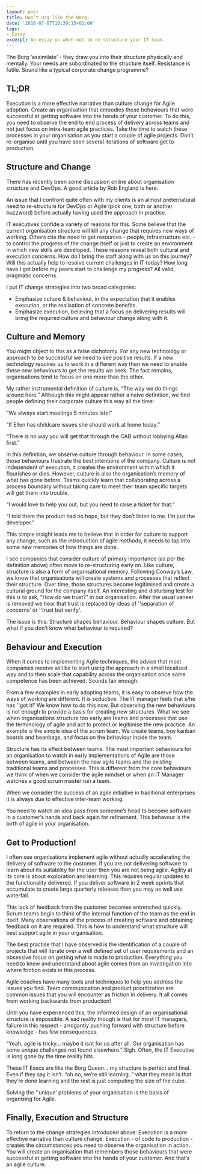 ```yaml
---
layout: post
title: Don’t Org like the Borg.
date: '2016-07-07T10:39:15+01:00'
tags:
- Essay
excerpt: An essay on when not to re-structure your IT team.
---
```

The Borg ‘assimilate’ - they draw you into their structure physically and mentally. Your needs are subordinated to the structure itself. Resistance is futile. Sound like a typical corporate change programme?

## TL;DR

Execution is a more effective narrative than culture change for Agile adoption. Create an organisation that embodies those behaviours that were successful at getting software into the hands of your customer.  To do this, you need to observe the end to end process of delivery across teams and not just focus on intra-team agile practices. Take the time to watch these processes in your organisation as you start a couple of agile projects. Don’t re-organise until you have seen several iterations of software get to production.

## Structure and Change

There has recently been some discussion online about organisation structure and DevOps. A good article by Rob England is here.

An issue that I confront quite often with my clients is an almost preternatural need to re-structure for DevOps or Agile (pick one, both or another buzzword) before actually having used the approach in practise.

IT executives confide a variety of reasons for this. Some believe that the current organisation structure will kill any change that requires new ways of working. Others cite the need to get resources - people, infrastructure etc. - to control the progress of the change itself or just to create an environment in which new skills are developed. These reasons reveal both cultural and execution concerns. How do I bring the staff along with us on this journey? Will this actually help to resolve current challenges in IT today? How long have I got before my peers start to challenge my progress? All valid, pragmatic concerns.

I put IT change strategies into two broad categories:

+ Emphasize culture & behaviour, in the expectation that it enables execution, or the realisation of concrete benefits.
+ Emphasize execution, believing that a focus on delivering results will bring the required culture and behaviour change along with it. 

## Culture and Memory

You might object to this as a false dichotomy. For any new technology or approach to be successful we need to see positive results. If a new technology requires us to work in a different way then we need to enable these new behaviours to get the results we seek. The fact remains, organisations tend to focus on one more than the other.

My rather instrumental definition of culture is, “The way we do things around here.” Although this might appear rather a naive definition, we find people defining their corporate culture this way all the time:

“We always start meetings 5 minutes late!”

“If Ellen has childcare issues she should work at home today.”

“There is no way you will get that through the CAB without lobbying Allan first.”

In this definition, we observe culture through behaviour. In some cases, those behaviours frustrate the best intentions of the company. Culture is not independent of execution, it creates the environment within which it flourishes or dies. However, culture is also the organisation’s memory of what has gone before.  Teams quickly learn that collaborating across a process boundary without taking care to meet their team specific targets will get them into trouble.

“I would love to help you out, but you need to raise a ticket for that.”

“I told them the product had no hope, but they don’t listen to me. I’m just the developer.”

This simple insight leads me to believe that in order for culture to support any change, such as the introduction of agile methods, it needs to tap into some new memories of how things are done.

I see companies that consider culture of primary importance (as per the definition above) often move to re-structuring early on. Like culture, structure is also a form of organisational memory.  Following Conway’s Law, we know that organisations will create systems and processes that reflect their structure. Over time, those structures become legitimised and create a cultural ground for the company itself. An interesting and disturbing test for this is to ask, “How do we trust?” in our organisation. After the usual veneer is removed we hear that trust is replaced by ideas of ''separation of concerns’ or ''trust but verify’.

The issue is this: Structure shapes behaviour. Behaviour shapes culture. But what if you don’t know what behaviour is required?

## Behaviour and Execution

When it comes to implementing Agile techniques, the advice that most companies receive will be to start using the approach in a small localised way and to then scale that capability across the organisation once some competence has been achieved.  Sounds fair enough.

From a few examples in early adopting teams, it is easy to observe how the ways of working are different. It is seductive. The IT manager feels that s/he has ''got it!’ We know how to do this now. But observing the new behaviours is not enough to provide a basis for creating new structures. What we see when organisations structure too early are teams and processes that use the terminology of agile and act to protect or legitimise the new practice. An example is the simple idea of the scrum team. We create teams, buy kanban boards and beanbags,  and focus on the behaviour inside the team.

Structure has its effect between teams. The most important behaviours for an organisation to watch in early implementations of Agile are those between teams, and between the new agile teams and the existing traditional teams and processes. This is different from the core behaviours we think of when we consider the agile mindset or when an IT Manager watches a good scrum master run a team.

When we consider the success of an agile initiative in traditional enterprises it is always due to effective inter-team working.

You need to watch an idea pass from someone’s head to become software in a customer’s hands and back again for refinement.  This behavour is the birth of agile in your organisation.

## Get to Production!

I often see organisations implement agile without actually accelerating the delivery of software to the customer. If you are not delivering software to learn about its suitability for the user then you are not being agile. Agility at its core is about exploration and learning. This requires regular updates to the functionality delivered. If you deliver software in 2 week sprints that accumulate to create large quarterly releases then you may as well use waterfall.

This lack of feedback from the customer becomes entrenched quickly. Scrum teams begin to think of the internal function of the team as the end in itself. Many observations of the process of creating software and obtaining feedback on it are required. This is how to understand what structure will best support agile in your organisation.

The best practise that I have observed is the identification of a couple of projects that will iterate over a well defined set of user requirements and an obsessive focus on getting what is made to production. Everything you need to know and understand about agile comes from an investigation into where friction exists in this process.

Agile coaches have many tools and techniques to help you address the issues you find. Team communication and product prioritization are common issues that you will encounter as friction in delivery. It all comes from working backwards from production!

Until you have experienced this, the informed design of an organisational structure is impossible. A sad reality though is that for most IT managers, failure in this respect - arrogantly pushing forward with structure before knowledge - has few consequences.

“Yeah, agile is tricky… maybe it isnt for us after all. Our organisation has some unique challenges not found elsewhere.” Sigh. Often, the IT Executive is long gone by the time reality hits.

These IT Execs are like the Borg Queen… my structure is perfect and final. Even if they say it isn’t. “oh no, we’re still learning..” what they mean is that they’re done learning and the rest is just computing the size of the cube.

Solving the ''unique’ problems of your organisation is the basis of organising for Agile.

## Finally, Execution and Structure

To return to the change strategies introduced above: Execution is a more effective narrative than culture change. Execution - of code to production - creates the circumstances you need to observe the organisation in action. You will create an organisation that remembers those behaviours that were successful at getting software into the hands of your customer. And that’s an agile culture.